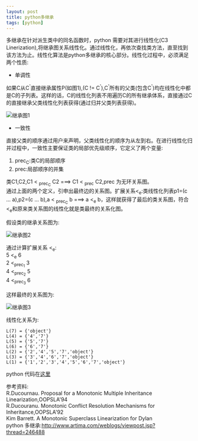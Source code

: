 ```yaml
---
layout: post
title: python多继承
tags: [python]
---
```


多继承在针对派生类中的同名函数时，python 需要对其进行线性化(C3 Linerization),将继承图关系线性化。通过线性化，再依次查找类方法，直至找到该方法为止。线性化算法是python多继承的核心部分。线性化过程中，必须满足两个性质:

* 单调性

 如果C从C<sup>'</sup>直接继承属性P(如图1),(C != C<sup>'</sup>),C<sup>'</sup>所有的父类(包含C<sup>'</sup>)均在线性化中都是C的子列表。这样的话，C的线性化列表不用遍历C的所有继承体系，直接通过C的直接继承父类线性化列表获得(通过归并父类列表获得)。
 
 ![继承图1](/blog/images/python_multi_1.png)

* 一致性

直接父类的顺序通过用户来声明，父类线性化的顺序为从左到右。在进行线性化归并过程中，一致性主要保证类的局部优先级顺序，它定义了两个变量:<br/>
1) prec<sub>C</sub>:类C的局部顺序</br>
2) prec:局部顺序的并集</br>

类C1,C2,C1 < <sub>prec<sub>C</sub></sub> C2 ===> C1 < <sub>prec</sub> C2,prec 为无环关系图。<br/>
通过上面的两个定义，引申出最终边的关系图。扩展关系<<sub>e</sub>:类线性化列表p1=(c ... a),p2=(c ... b),a < <sub>prec<sub>C</sub></sub> b ===> a <<sub>e</sub> b，这样就获得了最后的类关系图，符合<<sub>e</sub>和原来类关系图的线性化就是类最终的关系化图。

假设类的继承关系图为:

![继承图2](/blog/images/python_multi_2.png)

通过计算扩展关系 <<sub>e</sub>:<br/>
5 <<sub>e</sub> 6  <br/>
2 <<sub>prec<sub>1</sub></sub> 3 <br/>
4 <<sub>prec<sub>2</sub></sub> 5 <br/>
4 <<sub>prec<sub>3</sub></sub> 6 <br/>

这样最终的关系图为:

![继承图3](/blog/images/python_multi_3.png)

线性化关系为:<br/>

    L(7) = {'object'}
    L(4) = {'4','7'}
    L(5) = {'5','7'}
    L(6) = {'6','7'}
    L(2) = {'2','4','5','7','object'}
    L(3) = {'3','4','6','7','object'}
    L(1) = {'1','2','3','4','5','6','7','object'}

python 代码在[这里](https://github.com/ytaoWang/test/blob/master/python_test/multi_inheritance.py)

参考资料:<br/>
R.Ducournau. Proposal for a Monotonic Multiple Inheritance Linearization,OOPSLA'94 <br/>
R.Ducouranu. Monotonic Conflict Resolution Mechanisms for Inheritance,OOPSLA'92 <br/>
Kim Barrett. A Monotonic Superclass Linearization for Dylan <br/>
python 多继承:http://www.artima.com/weblogs/viewpost.jsp?thread=246488 <br/>
